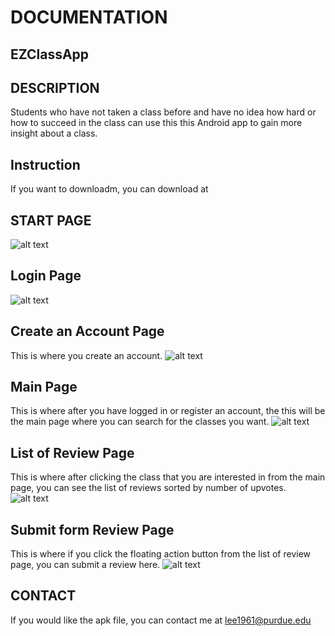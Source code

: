 # DOCUMENTATION
## EZClassApp

## DESCRIPTION
Students who have not taken a class before and have no idea how hard or how to succeed in the class can use this this Android app to gain more insight about a class.

## Instruction
If you want to downloadm, you can download at [](app-debug.apk "apk file")

## START PAGE
![alt text](screenshots/start_page.png "Start Page")
## Login Page
![alt text](screenshots/login_page.png "The login page")
## Create an Account Page
This is where you create an account.
![alt text](screenshots/create_account_page.png "Create Account Page")
## Main Page
This is where after you have logged in or register an account, the this will be the main page where you can search for the classes you want.
![alt text](screenshots/main_page.png "Main Page where you can search for classes")
## List of Review Page
This is where after clicking the class that you are interested in from the main page, you can see the list of reviews sorted by number of upvotes.
![alt text](screenshots/review_page.png "List of reviews Page")
## Submit form Review Page
This is where if you click the floating action button from the list of review page, you can submit a review here.
![alt text](screenshots/submitform_review_page.png "Page where you submit a review based on the class you chose from the main page")


## CONTACT
If you would like the apk file, you can contact me at lee1961@purdue.edu
